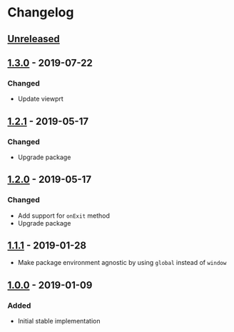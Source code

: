 # Changelog

## [Unreleased][]

## [1.3.0][] - 2019-07-22

### Changed

-   Update viewprt

## [1.2.1][] - 2019-05-17

### Changed

-   Upgrade package

## [1.2.0][] - 2019-05-17

### Changed

-   Add support for `onExit` method
-   Upgrade package

## [1.1.1][] - 2019-01-28

-   Make package environment agnostic by using `global` instead of `window`

## [1.0.0][] - 2019-01-09

### Added

-   Initial stable implementation

<!-- prettier-ignore-start -->

[unreleased]: https://github.com/niksy/element-within-viewport/compare/v1.1.1...HEAD
[1.1.1]: https://github.com/niksy/element-within-viewport/compare/v1.0.0...v1.1.1
[1.0.0]: https://github.com/niksy/element-within-viewport/tree/v1.0.0
[unreleased]: https://github.com/niksy/element-within-viewport/compare/v1.2.1...HEAD
[1.2.1]: https://github.com/niksy/element-within-viewport/compare/v1.2.0...v1.2.1
[1.2.0]: https://github.com/niksy/element-within-viewport/tree/v1.2.0

<!-- prettier-ignore-end -->


[Unreleased]: https://github.com/niksy/element-within-viewport/compare/v1.3.0...HEAD
[1.3.0]: https://github.com/niksy/element-within-viewport/tree/v1.3.0